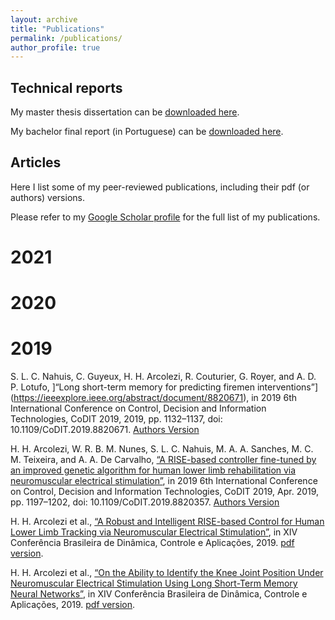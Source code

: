 ```yaml
---
layout: archive
title: "Publications"
permalink: /publications/
author_profile: true
---
```


## Technical reports

My master thesis dissertation can be [downloaded here](http://hharcolezi.github.io/files/2019_UNESP_Master_thesis_compressed.pdf).

My bachelor final report (in Portuguese) can be [downloaded here](http://hharcolezi.github.io/files/2017_UNEMAT_Final_Work.pdf).

## Articles

Here I list some of my peer-reviewed publications, including their pdf (or authors) versions.

Please refer to my [Google Scholar profile](https://scholar.google.com/citations?hl=en&user=VJgSocwAAAAJ) for the full list of my publications.

2021
=====




2020
=====



2019
=====
S. L. C. Nahuis, C. Guyeux, H. H. Arcolezi, R. Couturier, G. Royer, and A. D. P. Lotufo, ]“Long short-term memory for predicting firemen interventions”](https://ieeexplore.ieee.org/abstract/document/8820671), in 2019 6th International Conference on Control, Decision and Information Technologies, CoDIT 2019, 2019, pp. 1132–1137, doi: 10.1109/CoDIT.2019.8820671. [Authors Version]()

H. H. Arcolezi, W. R. B. M. Nunes, S. L. C. Nahuis, M. A. A. Sanches, M. C. M. Teixeira, and A. A. De Carvalho, [“A RISE-based controller fine-tuned by an improved genetic algorithm for human lower limb rehabilitation via neuromuscular electrical stimulation”](https://ieeexplore.ieee.org/abstract/document/8820357), in 2019 6th International Conference on Control, Decision and Information Technologies, CoDIT 2019, Apr. 2019, pp. 1197–1202, doi: 10.1109/CoDIT.2019.8820357. [Authors Version](http://hharcolezi.github.io/files/2019_CODIT_control.pdf)

H. H. Arcolezi et al., [“A Robust and Intelligent RISE-based Control for Human Lower Limb Tracking via Neuromuscular Electrical Stimulation”](http://soac.eesc.usp.br/index.php/dincon/xivdincon/paper/view/1683/1152), in XIV Conferência Brasileira de Dinâmica, Controle e Aplicações, 2019. [pdf version]().

H. H. Arcolezi et al., [“On the Ability to Identify the Knee Joint Position Under Neuromuscular Electrical Stimulation Using Long Short-Term Memory Neural Networks”](http://soac.eesc.usp.br/index.php/dincon/xivdincon/paper/view/1685/1153), in XIV Conferência Brasileira de Dinâmica, Controle e Aplicações, 2019. [pdf version]().
